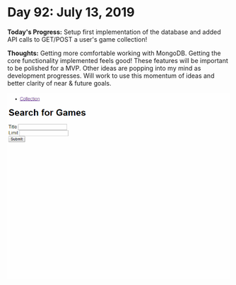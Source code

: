 # Day 92: July 13, 2019

**Today's Progress:** Setup first implementation of the database and added API calls to GET/POST a user's game collection!

**Thoughts:** Getting more comfortable working with MongoDB. Getting the core functionality implemented feels good! These features will be important to be polished for a MVP. Other ideas are popping into my mind as development progresses. Will work to use this momentum of ideas and better clarity of near & future goals.

![Basic 'Users' Collection document](./images/game-tracker-site-collection-read-add.gif)
